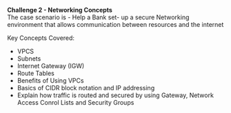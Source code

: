 **Challenge 2 - Networking Concepts**</br>
The case scenario is - Help a Bank set- up a secure Networking environment that allows communication between resources and the internet

Key Concepts Covered:</br>
+ VPCS 
+ Subnets
+ Internet Gateway (IGW)
+ Route Tables
+ Benefits of Using VPCs
+ Basics of CIDR block notation and IP addressing 
+ Explain how traffic is routed and secured by using Gateway, Network Access Conrol Lists and Security Groups

